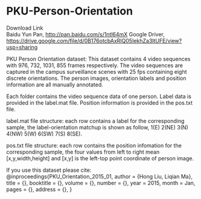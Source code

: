 # PKU-Person-Orientation
Download Link  
Baidu Yun Pan,	http://pan.baidu.com/s/1ntl64mX 
Google Driver,	https://drive.google.com/file/d/0B176otcbAxRIQ05IekhZa3ltUFE/view?usp=sharing

PKU Person Orientation dataset:
This dataset contains 4 video sequences with 976, 732, 1031, 855 frames respectively. 
The video sequences are captured in the campus surveillance scenes with 25 fps 
containing eight discrete orientations. The person images, orientation labels 
and position information are all manually annotated.

Each folder contains the video sequence data of one person.
Label data is provided in the label.mat file.
Position information is provided in the pos.txt file.

label.mat file structure: 
each row contains a label for the corresponding sample, 
the label-orientation matchup is shown as follow,
1(E) 2(NE) 3(N) 4(NW) 5(W) 6(SW) 7(S) 8(SE).

pos.txt file structure: 
each row contains the position infomation for the corresponding sample, 
the four values from left to right mean [x,y,width,height] and [x,y] is
the left-top point coordinate of person image.

If you use this dataset please cite:
@inproceedings{PKU_Orientation_2015_01,
	author = {Hong Liu, Liqian Ma},
	title = {},
	booktitle = {},
	volume = {},
	number = {},
	year = 2015,
	month = Jan,
	pages = {},
	address = {},
}

